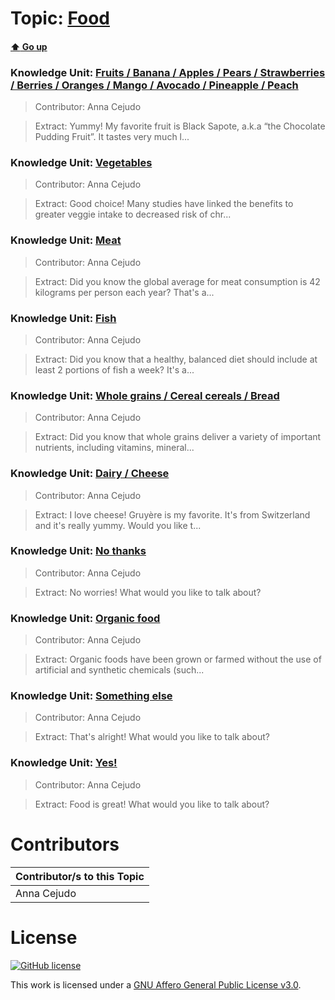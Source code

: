 # Topic: [Food](../topics/food.md) 
#### [:arrow_up: Go up](../README.md)

### Knowledge Unit: [Fruits  / Banana  / Apples  / Pears  / Strawberries  / Berries  / Oranges  / Mango  / Avocado  / Pineapple  / Peach ](../knowledge_units/food/fruits.md)

> Contributor: Anna Cejudo

> Extract: Yummy! My favorite fruit is Black Sapote, a.k.a “the Chocolate Pudding Fruit”. It tastes very much l...


### Knowledge Unit: [Vegetables ](../knowledge_units/food/vegetables.md)

> Contributor: Anna Cejudo

> Extract: Good choice! Many studies have linked the benefits to greater veggie intake to decreased risk of chr...


### Knowledge Unit: [Meat ](../knowledge_units/food/meat.md)

> Contributor: Anna Cejudo

> Extract: Did you know the global average for meat consumption is 42 kilograms per person each year? That&#039;s a...


### Knowledge Unit: [Fish ](../knowledge_units/food/fish.md)

> Contributor: Anna Cejudo

> Extract: Did you know that a healthy, balanced diet should include at least 2 portions of fish a week? It&#039;s a...


### Knowledge Unit: [Whole grains  / Cereal cereals  / Bread ](../knowledge_units/food/whole-grains.md)

> Contributor: Anna Cejudo

> Extract: Did you know that whole grains deliver a variety of important nutrients, including vitamins, mineral...


### Knowledge Unit: [Dairy  / Cheese ](../knowledge_units/food/dairy.md)

> Contributor: Anna Cejudo

> Extract: I love cheese! Gruyère is my favorite. It&#039;s from Switzerland and it&#039;s really yummy. Would you like t...


### Knowledge Unit: [No thanks ](../knowledge_units/food/no-thanks.md)

> Contributor: Anna Cejudo

> Extract: No worries! What would you like to talk about?

             
### Knowledge Unit: [Organic food ](../knowledge_units/food/organic-food.md)

> Contributor: Anna Cejudo

> Extract: Organic foods have been grown or farmed without the use of artificial and synthetic chemicals (such...


### Knowledge Unit: [Something else ](../knowledge_units/food/something-else.md)

> Contributor: Anna Cejudo

> Extract: That&#039;s alright! What would you like to talk about?


### Knowledge Unit: [Yes! ](../knowledge_units/food/yes.md)

> Contributor: Anna Cejudo

> Extract: Food is great! What would you like to talk about?


# Contributors

| Contributor/s to this Topic |
| - |  
| Anna Cejudo |    


# License
[![GitHub license](https://img.shields.io/github/license/inbrainz/cerebro)](https://github.com/inbrainz/cerebro/blob/master/LICENSE)

This work is licensed under a [GNU Affero General Public License v3.0](https://www.gnu.org/licenses/agpl-3.0.txt).